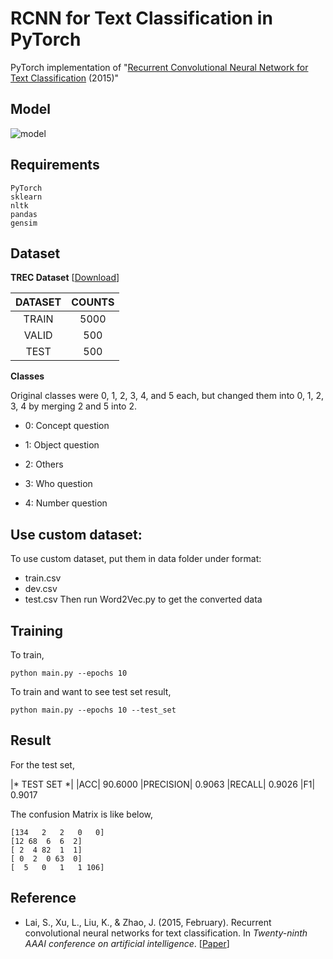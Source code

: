 # RCNN for Text Classification in PyTorch

PyTorch implementation of "[Recurrent Convolutional Neural Network for Text Classification](http://zhengyima.com/my/pdfs/Textrcnn.pdf) (2015)"



## Model

![model](https://user-images.githubusercontent.com/53588015/96370598-5c3b7100-1199-11eb-9bbe-903d4ba8aeda.png)



## Requirements

```
PyTorch
sklearn
nltk
pandas
gensim
```



## Dataset

 **TREC Dataset** [[Download](https://www.kaggle.com/datasets/thedevastator/the-trec-question-classification-dataset-a-longi?resource=download)] 

| DATASET | COUNTS  |
| :-----: | :-----: |
|  TRAIN  | 5000 |
|  VALID  | 500  |
|  TEST   |  500  |

**Classes**

Original classes were 0, 1, 2, 3, 4, and 5 each, but changed them into 0, 1, 2, 3, 4 by merging 2 and 5 into 2.

* 0: Concept question

* 1: Object question

* 2: Others

* 3: Who question

* 4: Number question 

## Use custom dataset:

To use custom dataset, put them in data folder under format: 
- train.csv
- dev.csv
- test.csv
  Then run Word2Vec.py to get the converted data

## Training

To train,

```
python main.py --epochs 10
```

To train and want to see test set result,

```
python main.py --epochs 10 --test_set
```



## Result


For the test set,

|* TEST SET *| |ACC| 90.6000 |PRECISION| 0.9063 |RECALL| 0.9026 |F1| 0.9017

The confusion Matrix is like below,

```
[134   2   2   0   0]
[12 68  6  6  2]
[ 2  4 82  1  1]
[ 0  2  0 63  0]
[  5   0   1   1 106]
```



## Reference

* Lai, S., Xu, L., Liu, K., & Zhao, J. (2015, February). Recurrent convolutional neural networks for text classification. In *Twenty-ninth AAAI conference on artificial intelligence*. [[Paper](http://zhengyima.com/my/pdfs/Textrcnn.pdf)]
